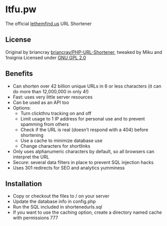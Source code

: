 ltfu.pw
=======

The official [lethemfind.us](http://lethemfind.us/community/) URL Shortener

License
-------
Original by briancray [briancray/PHP-URL-Shortener](https://github.com/briancray/PHP-URL-Shortener), tweaked by Miku and 1nsignia
Licensed under [GNU GPL 2.0](http://www.gnu.org/licenses/gpl-2.0.html)

Benefits
--------
* Can shorten over 42 billion unique URLs in 6 or less characters (it can do more than 12,000,000 in only 4!)
* Fast: uses very little server resources
* Can be used as an API too
* Options:
    * Turn clickthru tracking on and off
    * Limit usage to 1 IP address for personal use and to prevent spamming from others
    * Check if the URL is real (doesn’t respond with a 404) before shortening
    * Use a cache to minimize database use
    * Change characters for shortlinks
* Only uses alphanumeric characters by default, so all browsers can interpret the URL
* Secure: several data filters in place to prevent SQL injection hacks
* Uses 301 redirects for SEO and analytics yumminess

Installation
------------
* Copy or checkout the files to / on your server
* Update the database info in config.php
* Run the SQL included in shortenedurls.sql
* If you want to use the caching option, create a directory named cache with permissions 777
